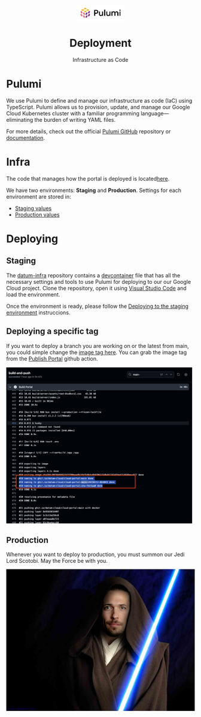 <p align="center">
  <img width="130px" src="assets/pulumi.svg">
  
  <h1 align="center">Deployment</h1>
  
  <p align="center">
    Infrastructure as Code
  </p>
</p>

# Pulumi

We use Pulumi to define and manage our infrastructure as code (IaC) using TypeScript. Pulumi allows us to provision, update, and manage our Google Cloud Kubernetes cluster with a familiar programming language—eliminating the burden of writing YAML files.

For more details, check out the official [Pulumi GitHub](https://github.com/pulumi/pulumi) repository or [documentation](https://github.com/pulumi/pulumi?tab=readme-ov-file#welcome).

# Infra

The code that manages how the portal is deployed is located[here](https://github.com/datum-cloud/datum-infra/blob/main/apps/datum-cloud-portal/index.ts).

We have two environments: **Staging** and **Production**. Settings for each environment are stored in:

- [Staging values](https://github.com/datum-cloud/datum-infra/blob/main/apps/datum-cloud-portal/Pulumi.staging.yaml)
- [Production values](https://github.com/datum-cloud/datum-infra/blob/main/apps/datum-cloud-portal/Pulumi.prod.yaml)

# Deploying

## Staging

The [datum-infra](https://github.com/datum-cloud/datum-infra/) repository contains a [devcontainer](https://github.com/datum-cloud/datum-infra/tree/main/.devcontainer) file that has all the necessary settings and tools to use Pulumi for deploying to our our Google Cloud project. Clone the repository, open it using [Visual Studio Code](https://code.visualstudio.com/docs/devcontainers/containers) and load the environment.

Once the environment is ready, please follow the [Deploying to the staging environment](https://github.com/datum-cloud/datum-infra/blob/main/README.md#deploying-to-the-staging-environment) instruccions.

## Deploying a specific tag

If you want to deploy a branch you are working on or the latest from main, you could simple change the [image tag here](https://github.com/datum-cloud/datum-infra/blob/main/apps/datum-cloud-portal/Pulumi.staging.yaml#L17). You can grab the image tag from the [Publish Portal](https://github.com/datum-cloud/cloud-portal/actions/workflows/publish.yaml) github action.

![image](assets/build.png)

## Production

Whenever you want to deploy to production, you must summon our Jedi Lord Scotobi. May the Force be with you.

![scot](assets/scot.png)
